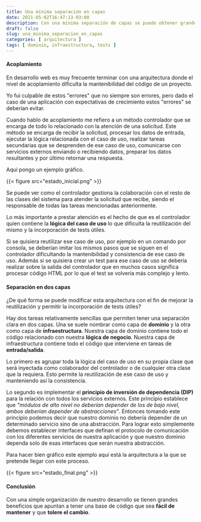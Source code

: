 ```yaml
---
title: Una mínima separación en capas
date: 2021-05-02T16:47:13-03:00
description: Con una mínima separación de capas se puede obtener grandes beneficios
draft: false
slug: una_minima_separacion_en_capas
categories: [ arquitectura ]
tags: [ dominio, infraestructura, tests ]
---
```


#### Acoplamiento
En desarrollo web es muy frecuente terminar con una arquitectura donde el nivel de acoplamiento dificulta la mantenibilidad del código de un proyecto.

Yo fui culpable de estos "errores" que no siempre son errores, pero dado el caso de una aplicación con expectativas de crecimiento estos "errores" se deberían evitar.

Cuando hablo de acoplamiento me refiero a un método controlador que se encarga de todo lo relacionado con la atención de una solicitud. Este método se encarga de recibir la solicitud, procesar los datos de entrada, ejecutar la lógica relacionada con el caso de uso, realizar tareas secundarias que se desprenden de ese caso de uso, comunicarse con servicios externos enviando o recibiendo datos, preparar los datos resultantes y por último retornar una respuesta.

Aquí pongo un ejemplo gráfico.

{{< figure src="estado_inicial.png" >}}

Se puede ver como el controlador gestiona la colaboración con el resto de las clases del sistema para atender la solicitud que recibe, siendo el responsable de todas las tareas mencionadas anteriormente.

Lo más importante a prestar atención es el hecho de que es el controlador quien contiene la **lógica del caso de uso** lo que dificulta la reutilización del mismo y la incorporación de tests útiles.

Si se quisiera reutilizar ese caso de uso, por ejemplo en un comando por consola, se deberían imitar los mismos pasos que se siguen en el controlador dificultando la mantenibilidad y consistencia de ese caso de uso. Además si se quisiera crear un test para ese caso de uso se debería realizar sobre la salida del controlador que en muchos casos significa procesar código HTML por lo que el test se volvería más complejo y lento.


#### Separación en dos capas

¿De qué forma se puede modificar esta arquitectura con el fin de mejorar la reutilización y permitir la incorporación de tests útiles?

Hay dos tareas relativamente sencillas que permiten tener una separación clara en dos capas. Una se suele nombrar como capa de **dominio** y la otra como capa de **infraestructura**. Nuestra capa de dominio contiene todo el código relacionado con nuestra **lógica de negocio**. Nuestra capa de infraestructura contiene todo el código que interviene en tareas de **entrada/salida**.

Lo primero es agrupar toda la lógica del caso de uso en su propia clase que será inyectada como colaborador del controlador o de cualquier otra clase que la requiera. Esto permite la reutilización de ese caso de uso y manteniendo así la consistencia.

Lo segundo es implementar el **principio de inversión de dependencia (DIP)** para la relación con todos los servicios externos. Este principio establece que *"módulos de alto nivel no deberían depender de los de bajo nivel, ambos deberían depender de abstracciones"*. Entonces tomando este principio podemos decir que nuestro dominio no debería depender de un determinado servicio sino de una abstracción. Para lograr esto simplemente debemos establecer interfaces que definan el protocolo de comunicación con los diferentes servicios de nuestra aplicación y que nuestro dominio dependa solo de esas interfaces que serán nuestra abstracción.

Para hacer bien gráfico este ejemplo aquí está la arquitectura a la que se pretende llegar con este proceso.

{{< figure src="estado_final.png" >}}

#### Conclusión

Con una simple organización de nuestro desarrollo se tienen grandes beneficios que apuntan a tener una base de código que sea **fácil de mantener** y que **tolere el cambio**.
